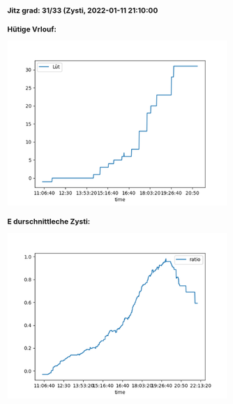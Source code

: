 ### Jitz grad: 31/33 (Zysti, 2022-01-11 21:10:00

### Hütige Vrlouf:
![Graph](Today.png)

### E durschnittleche Zysti:
![Graph](Zysti.png)